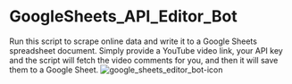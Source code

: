# GoogleSheets_API_Editor_Bot
Run this script to scrape online data and write it to a Google Sheets spreadsheet document. Simply provide a YouTube video link, your API key and the script will fetch the video comments for you, and then it will save them to a Google Sheet.
![google_sheets_editor_bot-icon](https://github.com/Gorata-Code/GoogleSheets_API_Editor_Bot/assets/94143890/931ad065-5d4b-453e-93c8-7d89eeb7a69d)

